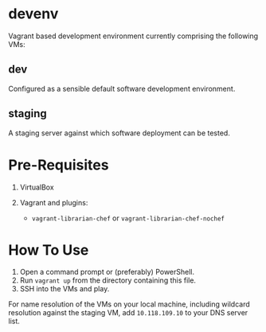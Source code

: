 devenv
======

Vagrant based development environment currently comprising the following VMs:

## dev

Configured as a sensible default software development environment.

## staging

A staging server against which software deployment can be tested.

Pre-Requisites
==============

 1. VirtualBox
 2. Vagrant and plugins:

    * `vagrant-librarian-chef` or `vagrant-librarian-chef-nochef`

How To Use
==========

 1. Open a command prompt or (preferably) PowerShell.
 2. Run `vagrant up` from the directory containing this file.
 3. SSH into the VMs and play.

For name resolution of the VMs on your local machine, including wildcard
resolution against the staging VM, add `10.118.109.10` to your DNS server
list.

